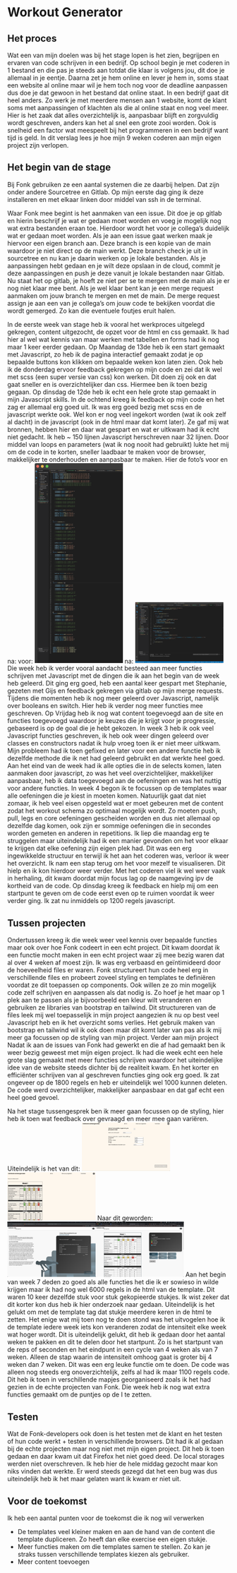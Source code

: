 # Workout Generator
## Het proces
Wat een van mijn doelen was bij het stage lopen is het zien, begrijpen en ervaren van code schrijven in een bedrijf. Op school begin je met coderen in 1 bestand en die pas je steeds aan totdat die klaar is volgens jou, dit doe je allemaal in je eentje. Daarna zet je hem online en lever je hem in, soms staat een website al online maar wil je hem toch nog voor de deadline aanpassen dus doe je dat gewoon in het bestand dat online staat. In een bedrijf gaat dit heel anders. Zo werk je met meerdere mensen aan 1 website, komt de klant soms met aanpassingen of klachten als die al online staat en nog veel meer. Hier is het zaak dat alles overzichtelijk is, aanpasbaar blijft en zorgvuldig wordt geschreven, anders kan het al snel een grote zooi worden. Ook is snelheid een factor wat meespeelt bij het programmeren in een bedrijf want tijd is geld. In dit verslag lees je hoe mijn 9 weken coderen aan mijn eigen project zijn verlopen. 

## Het begin van de stage
Bij Fonk gebruiken ze een aantal systemen die ze daarbij helpen. Dat zijn onder andere Sourcetree en Gitlab. Op mijn eerste dag ging ik deze installeren en met elkaar linken door middel van ssh in de terminal. 

Waar Fonk mee begint is het aanmaken van een issue. Dit doe je op gitlab en hierin beschrijf je wat er gedaan moet worden en voeg je mogelijk nog wat extra bestanden eraan toe. Hierdoor wordt het voor je collega’s duidelijk wat er gedaan moet worden. 
Als je aan een issue gaat werken maak je hiervoor een eigen branch aan. Deze branch is een kopie van de main waardoor je niet direct op de main werkt. Deze branch check je uit in sourcetree en nu kan je daarin werken op je lokale bestanden. Als je aanpassingen hebt gedaan en je wilt deze opslaan in de cloud, commit je deze aanpassingen en push je deze vanuit je lokale bestanden naar Gitlab. Nu staat het op gitlab, je hoeft ze niet per se te mergen met de main als je er nog niet klaar mee bent. 
Als je wel klaar bent kan je een merge request aanmaken om jouw branch te mergen en met de main. De merge request assign je aan een van je collega’s om jouw code te bekijken voordat die wordt gemerged. Zo kan die eventuele foutjes eruit halen.

In de eerste week van stage heb ik vooral het werkproces uitgelegd gekregen, content uitgezocht, de opzet voor de html en css gemaakt. Ik had hier al wel wat kennis van maar werken met tabellen en forms had ik nog maar 1 keer eerder gedaan. 
Op Maandag de 13de heb ik een start gemaakt met Javascript, zo heb ik de pagina interactief gemaakt zodat je op bepaalde buttons kon klikken om bepaalde weken kon laten zien. Ook heb ik de donderdag ervoor feedback gekregen op mijn code en zei dat ik wel met scss (een super versie van css) kon werken. Dit doen zij ook en dat gaat sneller en is overzichtelijker dan css. Hiermee ben ik toen bezig gegaan.
Op dinsdag de 12de heb ik echt een hele grote stap gemaakt in mijn Javascript skills. In de ochtend kreeg ik feedback op mijn code en het zag er allemaal erg goed uit. Ik was erg goed bezig met scss en de javascript werkte ook. Wel kon er nog veel ingekort worden (wat ik ook zelf al dacht) in de javascript (ook in de html maar dat komt later). Ze gaf mij wat bronnen, hebben hier en daar wat gespart en wat er uitkwam had ik echt niet gedacht. Ik heb ~ 150 lijnen Javascript herschreven naar 32 lijnen. Door middel van loops en parameters (wat ik nog nooit had gebruikt) lukte het mij om de code in te korten, sneller laadbaar te maken voor de browser, makkelijker te onderhouden en aanpasbaar te maken. Hier de foto’s voor en na:
voor: <img src="images/langstukcode.png" width="200px" height="auto"> na: <img src="images/kortstukcode.png" width="200px" height="auto"> 
Die week heb ik verder vooral aandacht besteed aan meer functies schrijven met Javascript met de dingen die ik aan het begin van de week heb geleerd. Dit ging erg goed, heb een aantal keer gespart met Stephanie, gezeten met Gijs en feedback gekregen via gitlab op mijn merge requests. Tijdens die momenten heb ik nog meer geleerd over Javascript, namelijk over booleans en switch. Hier heb ik verder nog meer functies mee geschreven. 
Op Vrijdag heb ik nog wat content toegevoegd aan de site en functies toegevoegd waardoor je keuzes die je krijgt voor je progressie, gebaseerd is op de goal die je hebt gekozen. 
In week 3 heb ik ook veel Javascript functies geschreven, ik heb ook weer dingen geleerd over classes en constructors nadat ik hulp vroeg toen ik er niet meer uitkwam. Mijn probleem had ik toen gefixed en later voor een andere functie heb ik dezelfde methode die ik net had geleerd gebruikt en dat werkte heel goed. Aan het eind van de week had ik alle opties die in de selects komen, laten aanmaken door javascript, zo was het veel overzichtelijker, makkelijker aanpasbaar, heb ik data toegevoegd aan de oefeningen en was het nuttig voor andere functies. 
In week 4 begon ik te focussen op de templates waar alle oefeningen die je kiest in moeten komen. Natuurlijk gaat dat niet zomaar, ik heb veel eisen opgesteld wat er moet gebeuren met de content zodat het workout schema zo optimaal mogelijk wordt. Zo moeten push, pull, legs en core oefeningen gescheiden worden en dus niet allemaal op dezelfde dag komen, ook zijn er sommige oefeningen die in secondes worden gemeten en anderen in repetitions. Ik liep die maandag erg te struggelen maar uiteindelijk had ik een manier gevonden om het voor elkaar te krijgen dat elke oefening zijn eigen plek had. Dit was een erg ingewikkelde structuur en terwijl ik het aan het coderen was, verloor ik weer het overzicht. Ik nam een stap terug om het voor mezelf te visualiseren. Dit hielp en ik kon hierdoor weer verder. Met het coderen viel ik wel weer vaak in herhaling, dit kwam doordat mijn focus lag op de naamgeving ipv de kortheid van de code. Op dinsdag kreeg ik feedback en hielp mij om een startpunt te geven om de code eerst even op te ruimen voordat ik weer verder ging. Ik zat nu inmiddels op 1200 regels javascript. 

## Tussen projecten
Ondertussen kreeg ik die week weer veel kennis over bepaalde functies maar ook over hoe Fonk codeert in een echt project. Dit kwam doordat ik een functie mocht maken in een echt project waar zij mee bezig waren dat al over 4 weken af moest zijn. Ik was erg verbaasd en geïntimideerd door de hoeveelheid files er waren. Fonk structureert hun code heel erg in verschillende files en probeert zoveel styling en templates te definiëren voordat ze dit toepassen op components. Ook willen ze zo min mogelijk code zelf schrijven en aanpassen als dat nodig is. Zo hoef je het maar op 1 plek aan te passen als je bijvoorbeeld een kleur wilt veranderen en gebruiken ze libraries van bootstrap en tailwind. Dit structureren van de files leek mij wel toepasselijk in mijn project aangezien ik nu op best veel Javascript heb en ik het overzicht soms verlies. Het gebruik maken van bootstrap en tailwind wil ik ook doen maar dit komt later van pas als ik mij meer ga focussen op de styling van mijn project. 
Verder aan mijn project
Nadat ik aan de issues van Fonk had gewerkt en die af had gemaakt ben ik weer bezig geweest met mijn eigen project. Ik had die week echt een hele grote slag gemaakt met meer functies schrijven waardoor het uiteindelijke idee van de website steeds dichter bij de realiteit kwam. En het korter en efficiënter schrijven van al geschreven functies ging ook erg goed. Ik zat ongeveer op de 1800 regels en heb er uiteindelijk wel 1000 kunnen deleten. De code werd overzichtelijker, makkelijker aanpasbaar en dat gaf echt een heel goed gevoel. 

Na het stage tussengesprek ben ik meer gaan focussen op de styling, hier heb ik toen wat feedback over gevraagd en meer mee gaan variëren. Uiteindelijk is het van dit: 
<img src="images/oudescreenshotindex.png" width="200px" height="auto"><img src="images/oudescreenshotworkout.png" width="200px" height="auto"> 
Naar dit geworden: 
<img src="images/nieuwescreenshotindex.png" width="200px" height="auto"><img src="images/nieuwescreenshotworkout.png" width="200px" height="auto"> 
Aan het begin van week 7 deden zo goed als alle functies het die ik er sowieso in wilde krijgen maar ik had nog wel 6000 regels in de html van de template. Dit waren 10 keer dezelfde stuk voor stuk gekopieerde stukjes. Ik wist zeker dat dit korter kon dus heb ik hier onderzoek naar gedaan. Uiteindelijk is het gelukt om met de template tag dat stukje meerdere keren in de html te zetten. Het enige wat mij toen nog te doen stond was het uitvogelen hoe ik de template iedere week iets kon veranderen zodat de intensiteit elke week wat hoger wordt. Dit is uiteindelijk gelukt, dit heb ik gedaan door het aantal weken te pakken en dit te delen door het startpunt. Zo is het startpunt van de reps of seconden en het eindpunt in een cycle van 4 weken als van 7 weken. Alleen de stap waarin de intensiteit omhoog gaat is groter bij 4 weken dan 7 weken. Dit was een erg leuke functie om te doen. De code was alleen nog steeds erg onoverzichtelijk, zelfs al had ik maar 1100 regels code. Dit heb ik toen in verschillende mapjes georganiseerd zoals ik het had gezien in de echte projecten van Fonk. Die week heb ik nog wat extra functies gemaakt om de puntjes op de I te zetten. 

## Testen
Wat de Fonk-developers ook doen is het testen met de klant en het testen of hun code werkt + testen in verschillende browsers. Dit had ik al gedaan bij de echte projecten maar nog niet met mijn eigen project. Dit heb ik toen gedaan en daar kwam uit dat Firefox het niet goed deed. De local storages werden niet overschreven. Ik heb hier de hele middag gezocht maar kon niks vinden dat werkte. Er werd steeds gezegd dat het een bug was dus uiteindelijk heb ik het maar gelaten want ik kwam er niet uit. 

## Voor de toekomst
Ik heb een aantal punten voor de toekomst die ik nog wil verwerken
- De templates veel kleiner maken en aan de hand van de content die template dupliceren. Zo heeft dan elke exercise een eigen stukje. 
- Meer functies maken om die templates samen te stellen. Zo kan je straks tussen verschillende templates kiezen als gebruiker.
- Meer content toevoegen

